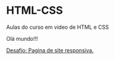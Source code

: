 # HTML-CSS
Aulas do curso em video de HTML e CSS


Olá mundo!!!

<a href="https://github.com/matheuscardoso-de-oliveira/HTML5-CSS3/blob/main/desafios/d010%20alt/android.html" target="_blank">Desafio: Pagina de site responsiva.</a>